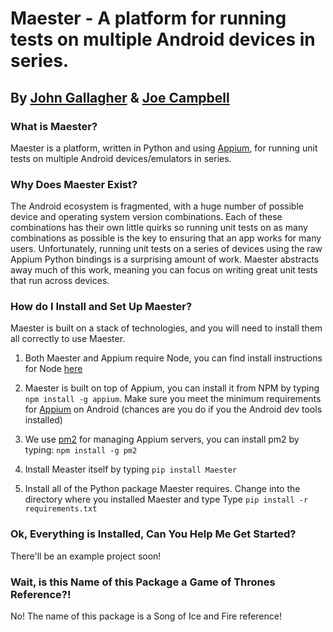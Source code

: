# Maester - A platform for running tests on multiple Android devices in series.
## By [John Gallagher](http://johnygall.github.io/) & [Joe Campbell](http://jcamp1095.github.io)

### What is Maester?
Maester is a platform, written in Python and using [Appium](http://appium.io/),
for running unit tests on multiple Android devices/emulators in series.

### Why Does Maester Exist?
The Android ecosystem is fragmented, with a huge number of possible device and
operating system version combinations. Each of these combinations has their own
little quirks so running unit tests on as many combinations as possible is the
key to ensuring that an app works for many users. Unfortunately, running unit
tests on a series of devices using the raw Appium Python bindings is a
surprising amount of work. Maester abstracts away much of this work, meaning you
can focus on writing great unit tests that run across devices.

### How do I Install and Set Up Maester?
Maester is built on a stack of technologies, and you will need to install them
all correctly to use Maester.

1. Both Maester and Appium require Node, you can find install instructions for
Node [here](https://nodejs.org/en/download/)

2. Maester is built on top of Appium, you can install it from NPM by typing
`npm install -g appium`. Make sure you meet the minimum requirements for
[Appium](https://www.npmjs.com/package/appium) on Android
(chances are you do if you the Android dev tools installed)

3. We use [pm2](https://github.com/Unitech/pm2) for managing Appium servers, you can install pm2 by typing:
`npm install -g pm2`

4. Install Measter itself by typing `pip install Maester`  

5. Install all of the Python package Maester requires.
Change into the directory where you installed Maester and type
Type `pip install -r requirements.txt`

### Ok, Everything is Installed, Can You Help Me Get Started?
There'll be an example project soon!


### Wait, is this Name of this Package a Game of Thrones Reference?!
No! The name of this package is a Song of Ice and Fire reference!
